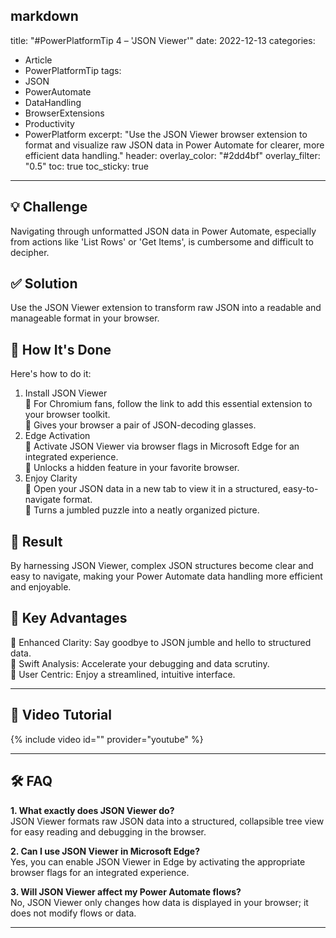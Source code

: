 markdown
---
title: "#PowerPlatformTip 4 – 'JSON Viewer'"
date: 2022-12-13
categories:
  - Article
  - PowerPlatformTip
tags:
  - JSON
  - PowerAutomate
  - DataHandling
  - BrowserExtensions
  - Productivity
  - PowerPlatform
excerpt: "Use the JSON Viewer browser extension to format and visualize raw JSON data in Power Automate for clearer, more efficient data handling."
header:
  overlay_color: "#2dd4bf"
  overlay_filter: "0.5"
toc: true
toc_sticky: true
---

## 💡 Challenge
Navigating through unformatted JSON data in Power Automate, especially from actions like 'List Rows' or 'Get Items', is cumbersome and difficult to decipher.

## ✅ Solution
Use the JSON Viewer extension to transform raw JSON into a readable and manageable format in your browser.

## 🔧 How It's Done
Here's how to do it:
1. Install JSON Viewer  
   🔸 For Chromium fans, follow the link to add this essential extension to your browser toolkit.  
   🔸 Gives your browser a pair of JSON-decoding glasses.  
2. Edge Activation  
   🔸 Activate JSON Viewer via browser flags in Microsoft Edge for an integrated experience.  
   🔸 Unlocks a hidden feature in your favorite browser.  
3. Enjoy Clarity  
   🔸 Open your JSON data in a new tab to view it in a structured, easy-to-navigate format.  
   🔸 Turns a jumbled puzzle into a neatly organized picture.  

## 🎉 Result
By harnessing JSON Viewer, complex JSON structures become clear and easy to navigate, making your Power Automate data handling more efficient and enjoyable.

## 🌟 Key Advantages
🔸 Enhanced Clarity: Say goodbye to JSON jumble and hello to structured data.  
🔸 Swift Analysis: Accelerate your debugging and data scrutiny.  
🔸 User Centric: Enjoy a streamlined, intuitive interface.

---

## 🎥 Video Tutorial
{% include video id="" provider="youtube" %}

---

## 🛠️ FAQ
**1. What exactly does JSON Viewer do?**  
JSON Viewer formats raw JSON data into a structured, collapsible tree view for easy reading and debugging in the browser.

**2. Can I use JSON Viewer in Microsoft Edge?**  
Yes, you can enable JSON Viewer in Edge by activating the appropriate browser flags for an integrated experience.

**3. Will JSON Viewer affect my Power Automate flows?**  
No, JSON Viewer only changes how data is displayed in your browser; it does not modify flows or data.

---
